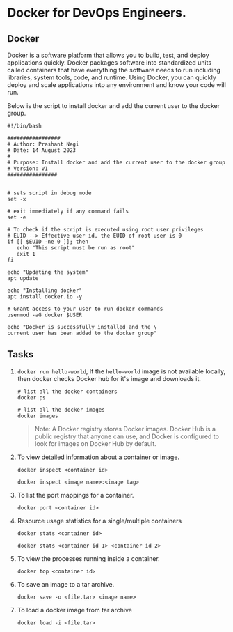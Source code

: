 # Docker for DevOps Engineers.

## Docker

Docker is a software platform that allows you to build, test, and deploy applications quickly. Docker packages software into standardized units called containers that have everything the software needs to run including libraries, system tools, code, and runtime. Using Docker, you can quickly deploy and scale applications into any environment and know your code will run.

Below is the script to install docker and add the current user to the docker group.
```shell
#!/bin/bash

#################
# Author: Prashant Negi
# Date: 14 August 2023
#
# Purpose: Install docker and add the current user to the docker group
# Version: V1
################


# sets script in debug mode
set -x

# exit immediately if any command fails
set -e

# To check if the script is executed using root user privileges
# EUID --> Effective user id, the EUID of root user is 0
if [[ $EUID -ne 0 ]]; then
   echo "This script must be run as root"
   exit 1
fi

echo "Updating the system"
apt update

echo "Installing docker"
apt install docker.io -y

# Grant access to your user to run docker commands
usermod -aG docker $USER

echo "Docker is successfully installed and the \
current user has been added to the docker group"

```


## Tasks

1. `docker run hello-world`, If the `hello-world` image is not available locally, then docker checks Docker hub for it's image and downloads it.

    ```shell
    # list all the docker containers
    docker ps

    # list all the docker images
    docker images
    ```

    >Note: A Docker registry stores Docker images. Docker Hub is a public registry that anyone can use, and Docker is configured to look for images on Docker Hub by default. 

2. To view detailed information about a container or image.

    `docker inspect <container id>`

    `docker inspect <image name>:<image tag>`

3. To list the port mappings for a container.

    `docker port <container id>`

4. Resource usage statistics for a single/multiple containers

    `docker stats <container id>`

    `docker stats <container id 1> <container id 2>`

5. To view the processes running inside a container.

    `docker top <container id>`

6. To save an image to a tar archive.

    `docker save -o <file.tar> <image name>`

7. To load a docker image from tar archive

    `docker load -i <file.tar>`